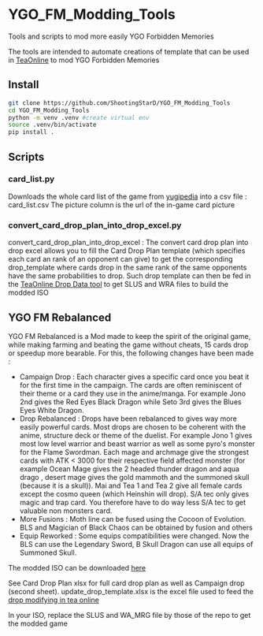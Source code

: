 # YGO_FM_Modding_Tools

Tools and scripts to mod more easily YGO Forbidden Memories

The tools are intended to automate creations of template that can be used in [TeaOnline](https://www.basededatostea.xyz/extend/tools) to mod YGO Forbidden Memories

## Install

```bash
git clone https://github.com/ShootingStarD/YGO_FM_Modding_Tools
cd YGO_FM_Modding_Tools
python -m venv .venv #create virtual env
source .venv/bin/activate
pip install .
```

## Scripts

### card_list.py

Downloads the whole card list of the game from [yugipedia](https://yugipedia.com/wiki/List_of_Yu-Gi-Oh!_Forbidden_Memories_cards) into a csv file : card_list.csv
The picture column is the url of the in-game card picture

### convert_card_drop_plan_into_drop_excel.py

convert_card_drop_plan_into_drop_excel : The convert card drop plan into drop excel allows you to fill the Card Drop Plan template (which specifies each card an rank of an opponent can give) to get the corresponding drop_template where cards drop in the same rank of the same opponents have the same probabilities to drop. Such drop template can then be fed in the [TeaOnline Drop Data tool](https://www.basededatostea.xyz/extend/tools/drop) to get SLUS and WRA files to build the modded ISO

## YGO FM Rebalanced

YGO FM Rebalanced is a Mod made to keep the spirit of the original game, while making farming and beating the game without cheats, 15 cards drop or speedup more bearable. For this, the following changes have been made :

- Campaign Drop : Each character gives a specific card once you beat it for the first time in the campaign. The cards are often reminiscent of their theme or a card they use in the anime/manga. For example Jono 2nd gives the Red Eyes Black Dragon while Seto 3rd gives the Blues Eyes White Dragon.
- Drop Rebalanced : Drops have been rebalanced to gives way more easily powerful cards. Most drops are chosen to be coherent with the anime, structure deck or theme of the duelist. For example Jono 1 gives most low level warrior and beast warrior as well as some pyro's monster for the Flame Swordman. Each mage and archmage give the strongest cards with ATK < 3000 for their respective field affected monster (for example Ocean Mage gives the 2 headed thunder dragon and aqua drago , desert mage gives the gold mammoth and the summoned skull (because it is a skull)). Mai and Tea 1 and Tea 2 give all female cards except the cosmo queen (which Heinshin will drop).  S/A tec only gives magic and trap card. You therefore have to do way less S/A tec to get valuable non monsters card.
- More Fusions : Moth line can be fused using the Cocoon of Evolution. BLS and Magician of Black Chaos can be obtained by fusion and others
- Equip Reworked : Some equips compatibilities were changed. Now the BLS can use the Legendary Sword, B Skull Dragon can use all equips of Summoned Skull.

The modded ISO can be downloaded [here](https://www.mediafire.com/file/5syvxx5v9plx58q/YGO_FM_Rebalanced.iso/file)

See Card Drop Plan xlsx for full card drop plan as well as Campaign drop (second sheet). update_drop_template.xlsx is the excel file used to feed the [drop modifying in tea online](https://www.basededatostea.xyz/extend/tools/drop)

In your ISO, replace the SLUS and WA_MRG file by those of the repo to get the modded game